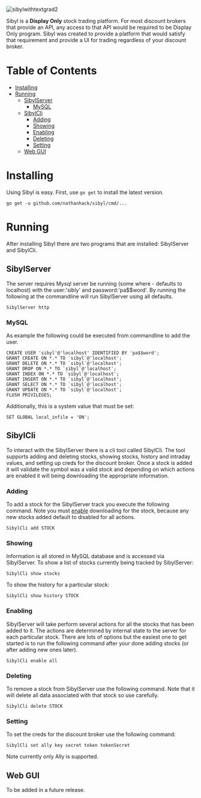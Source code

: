 ![sibylwithtextgrad2](https://user-images.githubusercontent.com/9204400/49330993-96c7a080-f564-11e8-9285-069ebb91d06c.png)

Sibyl is a **Display Only** stock trading platform. For most discount brokers that provide an API, any access to that API would be required to be Display Only program.  Sibyl was created to provide a platform that would satisfy that requirement and provide a UI for trading regardless of your discount broker.

# Table of Contents

- [Installing](#installing)
- [Running](#running)
  - [SibylServer](#sibylserver)
    * [MySQL](#mysql)
  - [SibylCli](#sibylcli)
    * [Adding](#adding)
    * [Showing](#showing)
    * [Enabling](#enabling)
    * [Deleting](#deleting)
    * [Setting](#setting)
  - [Web GUI](#web-gui)

# Installing
Using Sibyl is easy. First, use `go get` to install the latest version.

    go get -u github.com/nathanhack/sibyl/cmd/...

# Running
After installing Sibyl there are two programs that are installed: SibylServer and SibylCli.

## SibylServer
The server requires Mysql server be running (some where - defaults to localhost) with the user:'sibly' and password:'pa$$word'.
By running the following at the commandline will run SibylServer using all defaults.

    SibylServer http

### MySQL
As example the following could be executed from commandline to add the user.

    CREATE USER 'sibyl'@'localhost' IDENTIFIED BY 'pa$$word';
    GRANT CREATE ON *.* TO `sibyl`@'localhost';
    GRANT DELETE ON *.* TO `sibyl`@'localhost';
    GRANT DROP ON *.* TO `sibyl`@'localhost';
    GRANT INDEX ON *.* TO `sibyl`@'localhost';
    GRANT INSERT ON *.* TO `sibyl`@'localhost';
    GRANT SELECT ON *.* TO `sibyl`@'localhost';
    GRANT UPDATE ON *.* TO `sibyl`@'localhost';
    FLUSH PRIVILEGES;

Additionally, this is a system value that must be set:

    SET GLOBAL local_infile = 'ON';

## SibylCli
To interact with the SibylServer there is a cli tool called SibylCli. The tool supports adding and deleting stocks, showing stocks, history and intraday values, and setting up creds for the discount broker.  Once a stock is added it will validate the symbol was a valid stock and depending on which actions are enabled it will being downloading the appropriate information.

### Adding
To add a stock for the SibylServer track you execute the following command. Note you must [enable](#enabling) downloading for the stock, because any new stocks added default to disabled for all actions.

    SibylCli add STOCK

### Showing
Information is all stored in MySQL database and is accessed via SibylServer.
To show a list of stocks currently being tracked by SibylServer:

    SibylCli show stocks

To show the history for a particular stock:

    SibylCli show history STOCK

### Enabling
SibylServer will take perform several actions for all the stocks that has been added to it.  The actions are determined by internal state to the server for each particular stock.  There are lots of options but the easiest one to get started is to run the following command after your done adding stocks (or after adding new ones later).

    SibylCli enable all

### Deleting
To remove a stock from SibylServer use the following command. Note that it will delete all data associated with that stock so use carefully.

    SibylCli delete STOCK

### Setting
To set the creds for the discount broker use the following command:

    SibylCli set ally key secret token tokenSecret
    
Note currently only Ally is supported.

## Web GUI
To be added in a future release.
